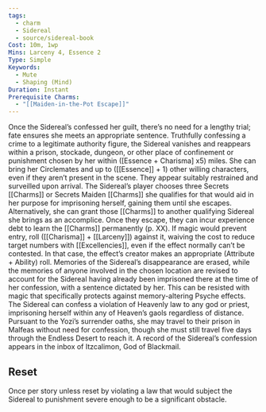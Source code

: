```yaml
---
tags:
  - charm
  - Sidereal
  - source/sidereal-book
Cost: 10m, 1wp
Mins: Larceny 4, Essence 2
Type: Simple
Keywords:
  - Mute
  - Shaping (Mind)
Duration: Instant
Prerequisite Charms:
  - "[[Maiden-in-the-Pot Escape]]"
---
```

Once the Sidereal’s confessed her guilt, there’s no need for a lengthy trial; fate ensures she meets an appropriate sentence. Truthfully confessing a crime to a legitimate authority figure, the Sidereal vanishes and reappears within a prison, stockade, dungeon, or other place of confinement or punishment chosen by her within ([Essence + Charisma] x5) miles. She can bring her Circlemates and up to ([[Essence]] + 1) other willing characters, even if they aren’t present in the scene. They appear suitably restrained and surveilled upon arrival. The Sidereal’s player chooses three Secrets [[Charms]] or Secrets Maiden [[Charms]] she qualifies for that would aid in her purpose for imprisoning herself, gaining them until she escapes. Alternatively, she can grant those [[Charms]] to another qualifying Sidereal she brings as an accomplice. Once they escape, they can incur experience debt to learn the [[Charms]] permanently (p. XX). If magic would prevent entry, roll ([[Charisma]] + [[Larceny]]) against it, waiving the cost to reduce target numbers with [[Excellencies]], even if the effect normally can’t be contested. In that case, the effect’s creator makes an appropriate (Attribute + Ability) roll. Memories of the Sidereal’s disappearance are erased, while the memories of anyone involved in the chosen location are revised to account for the Sidereal having already been imprisoned there at the time of her confession, with a sentence dictated by her. This can be resisted with magic that specifically protects against memory-altering Psyche effects. The Sidereal can confess a violation of Heavenly law to any god or priest, imprisoning herself within any of Heaven’s gaols regardless of distance. Pursuant to the Yozi’s surrender oaths, she may travel to their prison in Malfeas without need for confession, though she must still travel five days through the Endless Desert to reach it. A record of the Sidereal’s confession appears in the inbox of Itzcalimon, God of Blackmail. 
## Reset
Once per story unless reset by violating a law that would subject the Sidereal to punishment severe enough to be a significant obstacle.